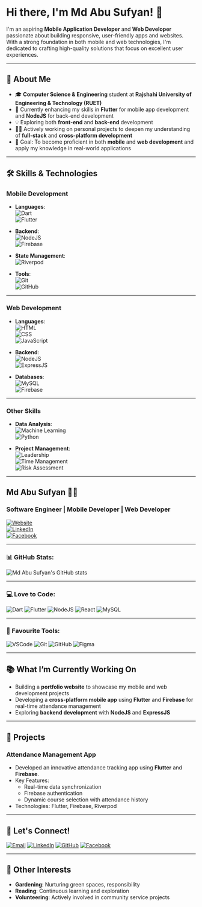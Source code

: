 # Hi there, I'm Md Abu Sufyan! 👋 

I'm an aspiring **Mobile Application Developer** and **Web Developer** passionate about building responsive, user-friendly apps and websites. With a strong foundation in both mobile and web technologies, I'm dedicated to crafting high-quality solutions that focus on excellent user experiences.

---

## 🚀 **About Me**

- 🎓 **Computer Science & Engineering** student at **Rajshahi University of Engineering & Technology (RUET)**  
- 🌱 Currently enhancing my skills in **Flutter** for mobile app development and **NodeJS** for back-end development  
- 💡 Exploring both **front-end** and **back-end** development  
- 👨‍💻 Actively working on personal projects to deepen my understanding of **full-stack** and **cross-platform development**  
- 🎯 Goal: To become proficient in both **mobile** and **web development** and apply my knowledge in real-world applications  

---
  ## 🛠️ Skills & Technologies

### **Mobile Development**  
- **Languages**:  
  ![Dart](Tech_Social_Assets/assets/tech/Dart.svg)  
  ![Flutter](Tech_Social_Assets/assets/tech/Flutter.svg)

- **Backend**:  
  ![NodeJS](tech-asset/tech/NodeJS.svg)  
  ![Firebase](tech-asset/tech/Firebase.svg)

- **State Management**:  
  ![Riverpod](tech-asset/tech/Riverpod.svg)

- **Tools**:  
  ![Git](tech-asset/tech/Git.svg)  
  ![GitHub](tech-asset/tech/GitHub.svg)

---

### **Web Development**  
- **Languages**:  
  ![HTML](tech-asset/tech/HTML.svg)  
  ![CSS](tech-asset/tech/CSS.svg)  
  ![JavaScript](tech-asset/tech/JavaScript.svg)

- **Backend**:  
  ![NodeJS](tech-asset/tech/NodeJS.svg)  
  ![ExpressJS](tech-asset/tech/ExpressJS.svg)

- **Databases**:  
  ![MySQL](tech-asset/tech/MySQL.svg)  
  ![Firebase](tech-asset/tech/Firebase.svg)

---

### **Other Skills**  
- **Data Analysis**:  
  ![Machine Learning](tech-asset/tech/MachineLearning.svg)  
  ![Python](tech-asset/tech/Python.svg)  

- **Project Management**:  
  ![Leadership](tech-asset/tech/Leadership.svg)  
  ![Time Management](tech-asset/tech/TimeManagement.svg)  
  ![Risk Assessment](tech-asset/tech/RiskAssessment.svg)



---
## Md Abu Sufyan 👨‍💻

### Software Engineer | Mobile Developer | Web Developer

[![Website](https://img.shields.io/badge/Website-MyPortfolio-blue?style=flat)](https://your-website-link)  
[![LinkedIn](https://img.shields.io/badge/LinkedIn-Md_Abu_Sufyan-blue?style=flat)](https://www.linkedin.com/in/md-abu-sufyan)  
[![Facebook](https://img.shields.io/badge/Facebook-Md_Abu_Sufyan-1877F2?style=flat)](https://www.facebook.com/AbuSufyan.RUET)

---

### 📊 GitHub Stats:
![Md Abu Sufyan's GitHub stats](https://github-readme-stats.vercel.app/api?username=sufyan-github&show_icons=true&hide_title=true&count_private=true&hide=prs&theme=github_dark)

---

### 💻 Love to Code:
![Dart](https://img.shields.io/badge/Dart-0175C2?style=flat&logo=dart&logoWidth=40)
![Flutter](https://img.shields.io/badge/Flutter-02569B?style=flat&logo=flutter&logoWidth=40)
![NodeJS](https://img.shields.io/badge/Node.js-339933?style=flat&logo=node.js&logoWidth=40)
![React](https://img.shields.io/badge/React-61DAFB?style=flat&logo=react&logoWidth=40)
![MySQL](https://img.shields.io/badge/MySQL-4479A1?style=flat&logo=mysql&logoWidth=40)

---

### 🔧 Favourite Tools:
![VSCode](https://img.shields.io/badge/VSCode-007ACC?style=flat&logo=visual-studio-code&logoWidth=40)
![Git](https://img.shields.io/badge/Git-F05032?style=flat&logo=git&logoWidth=40)
![GitHub](https://img.shields.io/badge/GitHub-181717?style=flat&logo=github&logoWidth=40)
![Figma](https://img.shields.io/badge/Figma-F24E1E?style=flat&logo=figma&logoWidth=40)

---

## 📚 **What I’m Currently Working On**

- Building a **portfolio website** to showcase my mobile and web development projects  
- Developing a **cross-platform mobile app** using **Flutter** and **Firebase** for real-time attendance management  
- Exploring **backend development** with **NodeJS** and **ExpressJS**  

---

## 🔗 **Projects**

### **Attendance Management App**  
- Developed an innovative attendance tracking app using **Flutter** and **Firebase**.  
- Key Features:
  - Real-time data synchronization
  - Firebase authentication
  - Dynamic course selection with attendance history  
- Technologies: Flutter, Firebase, Riverpod  

---

## 💬 **Let's Connect!**

[![Email](https://img.shields.io/badge/Email-abusufyan.cse20@gmail.com-blue?style=flat&logo=gmail)](mailto:abusufyan.cse20@gmail.com)  [![LinkedIn](https://img.shields.io/badge/LinkedIn-Md_Abu_Sufyan-blue?style=flat&logo=linkedin)](https://www.linkedin.com/in/md-abu-sufyan-2a14b91a6/)  [![GitHub](https://img.shields.io/badge/GitHub-sufyan--github-black?style=flat&logo=github)](https://github.com/sufyan-github)  [![Facebook](https://img.shields.io/badge/Facebook-Md_Abu_Sufyan-1877F2?style=flat&logo=facebook)](https://www.facebook.com/AbuSufyan.RUET)


---

## 🎯 **Other Interests**

- **Gardening**: Nurturing green spaces, responsibility  
- **Reading**: Continuous learning and exploration  
- **Volunteering**: Actively involved in community service projects  
